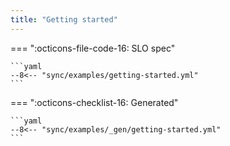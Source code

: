 ```yaml
---
title: "Getting started"
---
```


=== ":octicons-file-code-16: SLO spec"

    ```yaml
    --8<-- "sync/examples/getting-started.yml"
    ```

=== ":octicons-checklist-16: Generated"

    ```yaml
    --8<-- "sync/examples/_gen/getting-started.yml"
    ```
